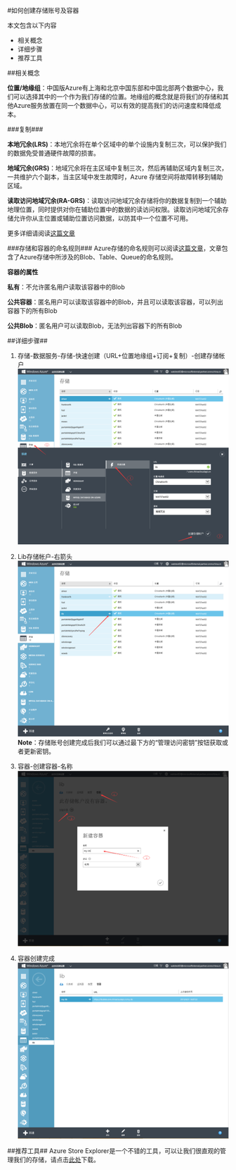 <properties 
	pageTitle="如何创建存储账号及容器" 
	description="本页介绍如何创建存储账号及容器。" 
	services="storage" 
	documentationCenter="" 
	authors=""
	manager="" 
	editor=""/>

<tags ms.service="storage" ms.date="" wacn.date="12/14/2015"/>

#如何创建存储账号及容器

本文包含以下内容

* 相关概念
* 详细步骤
* 推荐工具
 
##相关概念

**位置/地缘组**：中国版Azure有上海和北京中国东部和中国北部两个数据中心，我们可以选择其中的一个作为我们存储的位置。地缘组的概念就是将我们的存储和其他Azure服务放置在同一个数据中心，可以有效的提高我们的访问速度和降低成本。

###复制###

**本地冗余(LRS)**：本地冗余将在单个区域中的单个设施内复制三次，可以保护我们的数据免受普通硬件故障的损害。

**地域冗余(GRS)**：地域冗余将在主区域中复制三次，然后再辅助区域内复制三次，一共维护六个副本，当主区域中发生故障时，Azure 存储空间将故障转移到辅助区域。

**读取访问地域冗余(RA-GRS)**：读取访问地域冗余存储将你的数据复制到一个辅助地理位置，同时提供对你在辅助位置中的数据的读访问权限。读取访问地域冗余存储允许你从主位置或辅助位置访问数据，以防其中一个位置不可用。

更多详细请阅读[这篇文章](/documentation/articles/storage-redundancy)

###存储和容器的命名规则###
Azure存储的命名规则可以阅读[这篇文章](http://blogs.msdn.com/b/jmstall/archive/2014/06/12/azure-storage-naming-rules.aspx)，文章包含了Azure存储中所涉及的Blob、Table、Queue的命名规则。
 
**容器的属性**

**私有**：不允许匿名用户读取该容器中的Blob

**公共容器**：匿名用户可以读取该容器中的Blob，并且可以读取该容器，可以列出容器下的所有Blob

**公共Blob**：匿名用户可以读取Blob，无法列出容器下的所有Blob

##详细步骤##

1. 存储-数据服务-存储-快速创建（URL+位置地缘组+订阅+复制）-创建存储帐户![](./media/storage-how-to-create-account-container/create-account.png)
2. Lib存储帐户-右箭头  ![](./media/storage-how-to-create-account-container/enter-storage.png)
**Note**：存储账号创建完成后我们可以通过最下方的“管理访问密钥”按钮获取或者更新密钥。
3.  容器-创建容器-名称![](./media/storage-how-to-create-account-container/create-container.png)
 
4. 容器创建完成![](./media/storage-how-to-create-account-container/container-dashboard.png)
 
 
 
##推荐工具##
Azure Store Explorer是一个不错的工具，可以让我们很直观的管理我们的存储，请点击[此处](https://azurestorageexplorer.codeplex.com/)下载。
